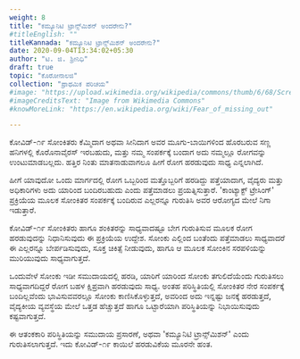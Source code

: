 ```yaml
---
weight: 8
title: "ಕಮ್ಯೂನಿಟಿ ಟ್ರಾನ್ಸ್‌ಮಿಶನ್ ಅಂದರೇನು?"
#titleEnglish: ""
titleKannada: "ಕಮ್ಯೂನಿಟಿ ಟ್ರಾನ್ಸ್‌ಮಿಶನ್ ಅಂದರೇನು?"
date: 2020-09-04T13:34:02+05:30
author: "ಟಿ. ಜಿ. ಶ್ರೀನಿಧಿ"
draft: true
topic: "ಕೊರೋನಾಲಜಿ"
collection: "ಪ್ರಾಥಮಿಕ ಪರಿಚಯ"
#image: "https://upload.wikimedia.org/wikipedia/commons/thumb/6/68/Screen_time.jpg/1920px-Screen_time.jpg"
#imageCreditsText: "Image from Wikimedia Commons"
#knowMoreLink: "https://en.wikipedia.org/wiki/Fear_of_missing_out"

---
```


ಕೋವಿಡ್-೧೯ ಸೋಂಕಿತರು ಕೆಮ್ಮಿದಾಗ ಅಥವಾ ಸೀನಿದಾಗ ಅವರ ಮೂಗು-ಬಾಯಿಗಳಿಂದ ಹೊರಬರುವ ಸಣ್ಣ ಹನಿಗಳಲ್ಲಿ ಕೊರೊನಾವೈರಸ್ ಇರಬಹುದು, ಮತ್ತು ನಮ್ಮ ಸಂಪರ್ಕಕ್ಕೆ ಬಂದಾಗ ಅದು ನಮ್ಮಲ್ಲೂ ರೋಗವನ್ನು ಉಂಟುಮಾಡಬಲ್ಲದು. ಹತ್ತಿರ ನಿಂತು ಮಾತನಾಡುವಾಗಲೂ ಹೀಗೆ ರೋಗ ಹರಡುವುದು ಸಾಧ್ಯ ಎನ್ನಲಾಗಿದೆ.

ಹೀಗೆ ಯಾವುದೋ ಒಂದು ಮಾರ್ಗದಲ್ಲಿ ರೋಗ ಒಬ್ಬರಿಂದ ಮತ್ತೊಬ್ಬರಿಗೆ ಹರಡಿದ್ದು ಪತ್ತೆಯಾದಾಗ, ವೈದ್ಯರು ಮತ್ತು ಅಧಿಕಾರಿಗಳು ಅದು ಯಾರಿಂದ ಬಂದಿರಬಹುದು ಎಂದು ಪತ್ತೆಮಾಡಲು ಪ್ರಯತ್ನಿಸುತ್ತಾರೆ. 'ಕಾಂಟ್ಯಾಕ್ಟ್ ಟ್ರೇಸಿಂಗ್' ಪ್ರಕ್ರಿಯೆಯ ಮೂಲಕ ಸೋಂಕಿತರ ಸಂಪರ್ಕಕ್ಕೆ ಬಂದಿರುವ ಎಲ್ಲರನ್ನೂ ಗುರುತಿಸಿ ಅವರ ಆರೋಗ್ಯದ ಮೇಲೆ ನಿಗಾ ಇಡುತ್ತಾರೆ. 

ಕೋವಿಡ್-೧೯ ಸೋಂಕಿತರು ಹಾಗೂ ಶಂಕಿತರನ್ನು ಸಾಧ್ಯವಾದಷ್ಟೂ ಬೇಗ ಗುರುತಿಸುವ ಮೂಲಕ ರೋಗ ಹರಡುವುದನ್ನು ನಿಧಾನಿಸುವುದು ಈ ಪ್ರಕ್ರಿಯೆಯ ಉದ್ದೇಶ. ಸೋಂಕು ಎಲ್ಲಿಂದ ಬಂತೆಂದು ಪತ್ತೆಮಾಡಲು ಸಾಧ್ಯವಾದರೆ ಈ ಎಲ್ಲರನ್ನೂ ಬೇರ್ಪಡಿಸುವುದು, ಸೂಕ್ತ ಚಿಕಿತ್ಸೆ ನೀಡುವುದು, ಹಾಗೂ ಆ ಮೂಲಕ ಸೋಂಕಿನ ಸರಪಳಿಯನ್ನು ಮುರಿಯುವುದು ಸಾಧ್ಯವಾಗುತ್ತದೆ.

ಒಂದುವೇಳೆ ಸೋಂಕು ಇಡೀ ಸಮುದಾಯದಲ್ಲಿ ಹರಡಿ, ಯಾರಿಗೆ ಯಾರಿಂದ ಸೋಂಕು ತಗುಲಿದೆಯೆಂದು ಗುರುತಿಸಲು ಸಾಧ್ಯವಾಗದಿದ್ದರೆ  ರೋಗ ಬಹಳ ಕ್ಷಿಪ್ರವಾಗಿ ಹರಡುವುದು ಸಾಧ್ಯ. ಅಂತಹ ಪರಿಸ್ಥಿತಿಯಲ್ಲಿ ಸೋಂಕಿತರ ನೇರ ಸಂಪರ್ಕಕ್ಕೆ ಬಂದಿಲ್ಲವೆಂದು ಭಾವಿಸುವವರಲ್ಲೂ ಸೋಂಕು ಕಾಣಿಸಿಕೊಳ್ಳುತ್ತದೆ, ಅವರಿಂದ ಅದು ಇನ್ನಷ್ಟು ಜನಕ್ಕೆ ಹರಡುತ್ತದೆ, ವೈದ್ಯಕೀಯ ವ್ಯವಸ್ಥೆಯ ಮೇಲೆ ಒತ್ತಡ ಹೆಚ್ಚುತ್ತದೆ ಹಾಗೂ ಒಟ್ಟಾರೆಯಾಗಿ ಪರಿಸ್ಥಿತಿಯನ್ನು ನಿಭಾಯಿಸುವುದು ಕಷ್ಟವಾಗುತ್ತದೆ. 

ಈ ಆತಂಕಕಾರಿ ಪರಿಸ್ಥಿತಿಯನ್ನು ಸಮುದಾಯ ಪ್ರಸಾರಣೆ, ಅಥವಾ 'ಕಮ್ಯೂನಿಟಿ ಟ್ರಾನ್ಸ್‌ಮಿಶನ್' ಎಂದು ಗುರುತಿಸಲಾಗುತ್ತದೆ. ಇದು ಕೋವಿಡ್-೧೯ ಕಾಯಿಲೆ ಹರಡುವಿಕೆಯ ಮೂರನೇ ಹಂತ.